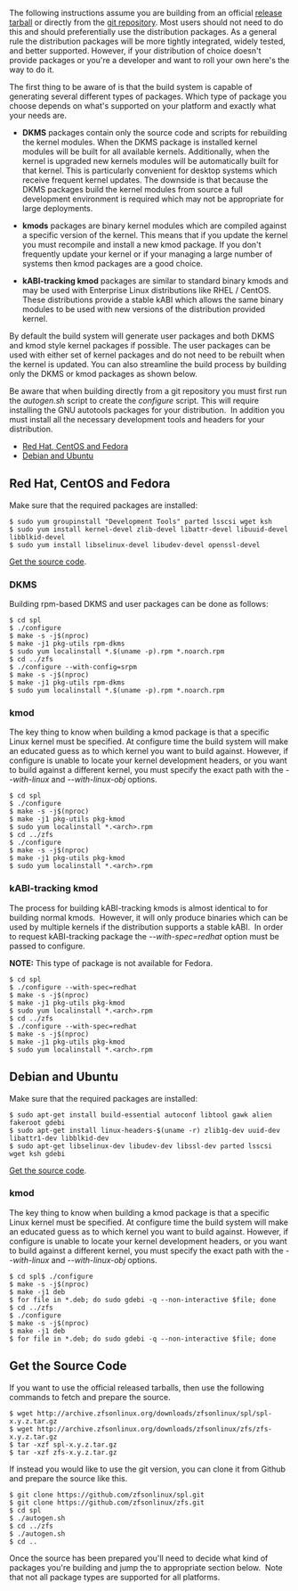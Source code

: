 The following instructions assume you are building from an official [release tarball][release] or directly from the [git repository][git]. Most users should not need to do this and should preferentially use the distribution packages. As a general rule the distribution packages will be more tightly integrated, widely tested, and better supported. However, if your distribution of choice doesn't provide packages or you're a developer and want to roll your own here's the way to do it.

The first thing to be aware of is that the build system is capable of generating several different types of packages. Which type of package you choose depends on what's supported on your platform and exactly what your needs are.

* **DKMS** packages contain only the source code and scripts for rebuilding the kernel modules. When the DKMS package is installed kernel modules will be built for all available kernels. Additionally, when the kernel is upgraded new kernels modules will be automatically built for that kernel. This is particularly convenient for desktop systems which receive frequent kernel updates. The downside is that because the DKMS packages build the kernel modules from source a full development environment is required which may not be appropriate for large deployments.

* **kmods** packages are binary kernel modules which are compiled against a specific version of the kernel. This means that if you update the kernel you must recompile and install a new kmod package. If you don't frequently update your kernel or if your managing a large number of systems then kmod packages are a good choice.

* **kABI-tracking kmod** packages are similar to standard binary kmods and may be used with Enterprise Linux distributions like RHEL / CentOS.  These distributions provide a stable kABI which allows the same binary modules to be used with new versions of the distribution provided kernel. 

By default the build system will generate user packages and both DKMS and kmod style kernel packages if possible. The user packages can be used with either set of kernel packages and do not need to be rebuilt when the kernel is updated. You can also streamline the build process by building only the DKMS or kmod packages as shown below.

Be aware that when building directly from a git repository you must first run the *autogen.sh* script to create the *configure* script. This will require installing the GNU autotools packages for your distribution.  In addition you must install all the necessary development tools and headers for your distribution.

* [Red Hat, CentOS and Fedora](#red-hat-centos-and-fedora)
* [Debian and Ubuntu](#debian-and-ubuntu)

## Red Hat, CentOS and Fedora

Make sure that the required packages are installed:

```
$ sudo yum groupinstall "Development Tools" parted lsscsi wget ksh
$ sudo yum install kernel-devel zlib-devel libattr-devel libuuid-devel libblkid-devel
$ sudo yum install libselinux-devel libudev-devel openssl-devel
```

[Get the source code](#get-the-source-code).

### DKMS

Building rpm-based DKMS and user packages can be done as follows:

```
$ cd spl
$ ./configure
$ make -s -j$(nproc)
$ make -j1 pkg-utils rpm-dkms
$ sudo yum localinstall *.$(uname -p).rpm *.noarch.rpm
$ cd ../zfs
$ ./configure --with-config=srpm
$ make -s -j$(nproc)
$ make -j1 pkg-utils rpm-dkms
$ sudo yum localinstall *.$(uname -p).rpm *.noarch.rpm
```

### kmod

The key thing to know when building a kmod package is that a specific Linux kernel must be specified. At configure time the build system will make an educated guess as to which kernel you want to build against. However, if configure is unable to locate your kernel development headers, or you want to build against a different kernel, you must specify the exact path with the *--with-linux* and *--with-linux-obj* options.

```
$ cd spl
$ ./configure
$ make -s -j$(nproc)
$ make -j1 pkg-utils pkg-kmod
$ sudo yum localinstall *.<arch>.rpm
$ cd ../zfs
$ ./configure
$ make -s -j$(nproc)
$ make -j1 pkg-utils pkg-kmod
$ sudo yum localinstall *.<arch>.rpm
```

### kABI-tracking kmod

The process for building kABI-tracking kmods is almost identical to for building normal kmods.  However, it will only produce binaries which can be used by multiple kernels if the distribution supports a stable kABI.  In order to request kABI-tracking package the *--with-spec=redhat* option must be passed to configure.

**NOTE:** This type of package is not available for Fedora.

```
$ cd spl
$ ./configure --with-spec=redhat
$ make -s -j$(nproc)
$ make -j1 pkg-utils pkg-kmod
$ sudo yum localinstall *.<arch>.rpm
$ cd ../zfs
$ ./configure --with-spec=redhat
$ make -s -j$(nproc)
$ make -j1 pkg-utils pkg-kmod
$ sudo yum localinstall *.<arch>.rpm
```

## Debian and Ubuntu

Make sure that the required packages are installed:

```
$ sudo apt-get install build-essential autoconf libtool gawk alien fakeroot gdebi
$ sudo apt-get install linux-headers-$(uname -r) zlib1g-dev uuid-dev libattr1-dev libblkid-dev
$ sudo apt-get libselinux-dev libudev-dev libssl-dev parted lsscsi wget ksh gdebi
```

[Get the source code](#get-the-source-code).

### kmod

The key thing to know when building a kmod package is that a specific Linux kernel must be specified. At configure time the build system will make an educated guess as to which kernel you want to build against. However, if configure is unable to locate your kernel development headers, or you want to build against a different kernel, you must specify the exact path with the *--with-linux* and *--with-linux-obj* options.

```
$ cd spl$ ./configure
$ make -s -j$(nproc)
$ make -j1 deb
$ for file in *.deb; do sudo gdebi -q --non-interactive $file; done
$ cd ../zfs
$ ./configure
$ make -s -j$(nproc)
$ make -j1 deb
$ for file in *.deb; do sudo gdebi -q --non-interactive $file; done
```

## Get the Source Code

If you want to use the official released tarballs, then use the following commands to fetch and prepare the source.

```
$ wget http://archive.zfsonlinux.org/downloads/zfsonlinux/spl/spl-x.y.z.tar.gz
$ wget http://archive.zfsonlinux.org/downloads/zfsonlinux/zfs/zfs-x.y.z.tar.gz
$ tar -xzf spl-x.y.z.tar.gz
$ tar -xzf zfs-x.y.z.tar.gz
```

If instead you would like to use the git version, you can clone it from Github and prepare the source like this.

```
$ git clone https://github.com/zfsonlinux/spl.git
$ git clone https://github.com/zfsonlinux/zfs.git
$ cd spl
$ ./autogen.sh
$ cd ../zfs
$ ./autogen.sh
$ cd ..
```

Once the source has been prepared you'll need to decide what kind of packages you're building and jump the to appropriate section below.  Note that not all package types are supported for all platforms.

[release]: https://github.com/zfsonlinux/zfs/release
[git]: https://github.com/zfsonlinux/zfs
